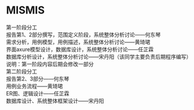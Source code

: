 # MISMIS
第一阶段分工</br>
报告第1、2部分撰写，范围定义阶段，系统整体分析讨论——何东琴</br>
需求分析，用例模型，用例描述，系统整体分析讨论——黄琦珺</br>
界面axure模型设计，数据库设计，系统整体分析讨论——任芷霖</br>
数据库分析设计，系统整体分析讨论——宋丹阳（该同学主要负责后期程序编写）</br>
说明：第一阶段内容后期会修改一部分</br>
第二阶段分工</br>
报告第2、3部分——何东琴</br>
用例业务流程——黄琦珺</br>
ER图、逻辑设计——任芷霖</br>
数据库设计、系统整体框架设计——宋丹阳</br>
